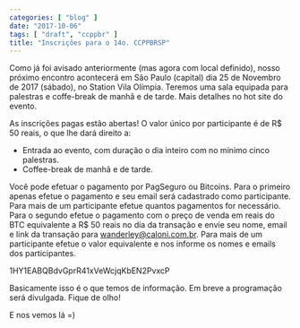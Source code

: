 ```yaml
---
categories: [ "blog" ]
date: "2017-10-06"
tags: [ "draft", "ccppbr" ]
title: "Inscrições para o 14o. CCPPBRSP"
---
```

Como já foi avisado anteriormente (mas agora com local definido), nosso
próximo encontro acontecerá em São Paulo (capital) dia 25 de Novembro
de 2017 (sábado), no Station Vila Olímpia. Teremos uma sala equipada
para palestras e coffe-break de manhã e de tarde. Mais detalhes no hot
site do evento.

As inscrições pagas estão abertas! O valor único por participante
é de R$ 50 reais, o que lhe dará direito a:

 - Entrada ao evento, com duração o dia inteiro com no mínimo cinco
 palestras.
 - Coffee-break de manhã e de tarde.

Você pode efetuar o pagamento por PagSeguro ou Bitcoins. Para o
primeiro apenas efetue o pagamento e seu email será cadastrado como
participante. Para mais de um participante efetue quantos pagamentos for
necessário. Para o segundo efetue o pagamento com o preço de venda em
reais do BTC equivalente a R$ 50 reais no dia da transação e envie seu
nome, email e link da transação para wanderley@caloni.com.br. Para
mais de um participante efetue o valor equivalente e nos informe os
nomes e emails dos participantes.

1HY1EABQBdvGprR41xVeWcjqKbEN2PvxcP

Basicamente isso é o que temos de informação. Em breve a programação
será divulgada. Fique de olho!

E nos vemos lá =)
